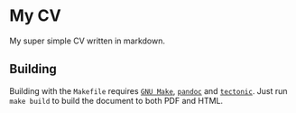 # My CV

My super simple CV written in markdown.

## Building

Building with the `Makefile` requires [`GNU Make`](https://www.gnu.org/software/make/), [`pandoc`](https://pandoc.org/) and [`tectonic`](https://tectonic-typesetting.github.io/).
Just run `make build` to build the document to both PDF and HTML.
